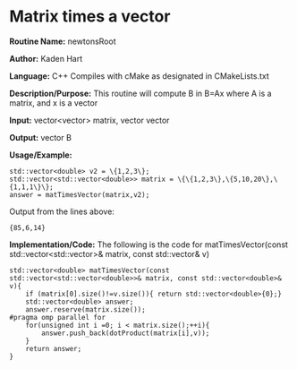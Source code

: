 # Matrix times a vector

**Routine Name:**           newtonsRoot

**Author:** Kaden Hart

**Language:** C++ Compiles with cMake as designated in CMakeLists.txt

**Description/Purpose:** This routine will compute B in B=Ax where A is a matrix, and x is a vector

**Input:** vector<vector<double>> matrix, vector<double> vector

**Output:** vector<double> B

**Usage/Example:**  

    std::vector<double> v2 = \{1,2,3\};
    std::vector<std::vector<double>> matrix = \{\{1,2,3\},\{5,10,20\},\{1,1,1\}\};
    answer = matTimesVector(matrix,v2);  
    
Output from the lines above:

    {85,6,14}

**Implementation/Code:** The following is the code for matTimesVector(const std::vector<std::vector<double>>& matrix, const std::vector<double>& v)

    std::vector<double> matTimesVector(const std::vector<std::vector<double>>& matrix, const std::vector<double>& v){
        if (matrix[0].size()!=v.size()){ return std::vector<double>{0};}
        std::vector<double> answer;
        answer.reserve(matrix.size());
    #pragma omp parallel for
        for(unsigned int i =0; i < matrix.size();++i){
            answer.push_back(dotProduct(matrix[i],v));
        }
        return answer;
    }
